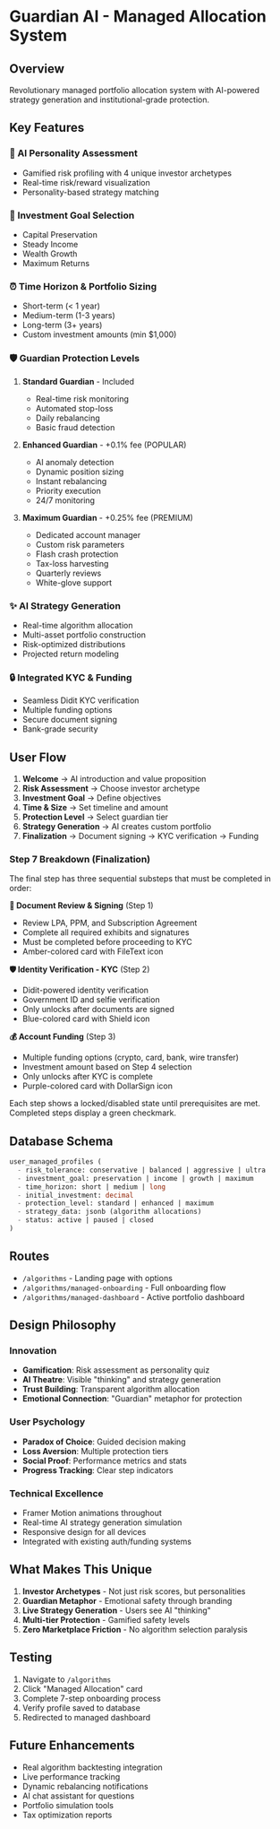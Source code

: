 # Guardian AI - Managed Allocation System

## Overview
Revolutionary managed portfolio allocation system with AI-powered strategy generation and institutional-grade protection.

## Key Features

### 🧠 AI Personality Assessment
- Gamified risk profiling with 4 unique investor archetypes
- Real-time risk/reward visualization
- Personality-based strategy matching

### 🎯 Investment Goal Selection
- Capital Preservation
- Steady Income
- Wealth Growth
- Maximum Returns

### ⏰ Time Horizon & Portfolio Sizing
- Short-term (< 1 year)
- Medium-term (1-3 years)
- Long-term (3+ years)
- Custom investment amounts (min $1,000)

### 🛡️ Guardian Protection Levels
1. **Standard Guardian** - Included
   - Real-time risk monitoring
   - Automated stop-loss
   - Daily rebalancing
   - Basic fraud detection

2. **Enhanced Guardian** - +0.1% fee (POPULAR)
   - AI anomaly detection
   - Dynamic position sizing
   - Instant rebalancing
   - Priority execution
   - 24/7 monitoring

3. **Maximum Guardian** - +0.25% fee (PREMIUM)
   - Dedicated account manager
   - Custom risk parameters
   - Flash crash protection
   - Tax-loss harvesting
   - Quarterly reviews
   - White-glove support

### ✨ AI Strategy Generation
- Real-time algorithm allocation
- Multi-asset portfolio construction
- Risk-optimized distributions
- Projected return modeling

### 🔒 Integrated KYC & Funding
- Seamless Didit KYC verification
- Multiple funding options
- Secure document signing
- Bank-grade security

## User Flow

1. **Welcome** → AI introduction and value proposition
2. **Risk Assessment** → Choose investor archetype
3. **Investment Goal** → Define objectives
4. **Time & Size** → Set timeline and amount
5. **Protection Level** → Select guardian tier
6. **Strategy Generation** → AI creates custom portfolio
7. **Finalization** → Document signing → KYC verification → Funding

### Step 7 Breakdown (Finalization)
The final step has three sequential substeps that must be completed in order:

**📄 Document Review & Signing** (Step 1)
   - Review LPA, PPM, and Subscription Agreement
   - Complete all required exhibits and signatures
   - Must be completed before proceeding to KYC
   - Amber-colored card with FileText icon

**🛡️ Identity Verification - KYC** (Step 2)
   - Didit-powered identity verification
   - Government ID and selfie verification
   - Only unlocks after documents are signed
   - Blue-colored card with Shield icon

**💰 Account Funding** (Step 3)
   - Multiple funding options (crypto, card, bank, wire transfer)
   - Investment amount based on Step 4 selection
   - Only unlocks after KYC is complete
   - Purple-colored card with DollarSign icon

Each step shows a locked/disabled state until prerequisites are met. Completed steps display a green checkmark.

## Database Schema

```sql
user_managed_profiles (
  - risk_tolerance: conservative | balanced | aggressive | ultra
  - investment_goal: preservation | income | growth | maximum
  - time_horizon: short | medium | long
  - initial_investment: decimal
  - protection_level: standard | enhanced | maximum
  - strategy_data: jsonb (algorithm allocations)
  - status: active | paused | closed
)
```

## Routes

- `/algorithms` - Landing page with options
- `/algorithms/managed-onboarding` - Full onboarding flow
- `/algorithms/managed-dashboard` - Active portfolio dashboard

## Design Philosophy

### Innovation
- **Gamification**: Risk assessment as personality quiz
- **AI Theatre**: Visible "thinking" and strategy generation
- **Trust Building**: Transparent algorithm allocation
- **Emotional Connection**: "Guardian" metaphor for protection

### User Psychology
- **Paradox of Choice**: Guided decision making
- **Loss Aversion**: Multiple protection tiers
- **Social Proof**: Performance metrics and stats
- **Progress Tracking**: Clear step indicators

### Technical Excellence
- Framer Motion animations throughout
- Real-time AI strategy generation simulation
- Responsive design for all devices
- Integrated with existing auth/funding systems

## What Makes This Unique

1. **Investor Archetypes** - Not just risk scores, but personalities
2. **Guardian Metaphor** - Emotional safety through branding
3. **Live Strategy Generation** - Users see AI "thinking"
4. **Multi-tier Protection** - Gamified safety levels
5. **Zero Marketplace Friction** - No algorithm selection paralysis

## Testing

1. Navigate to `/algorithms`
2. Click "Managed Allocation" card
3. Complete 7-step onboarding process
4. Verify profile saved to database
5. Redirected to managed dashboard

## Future Enhancements

- Real algorithm backtesting integration
- Live performance tracking
- Dynamic rebalancing notifications
- AI chat assistant for questions
- Portfolio simulation tools
- Tax optimization reports
